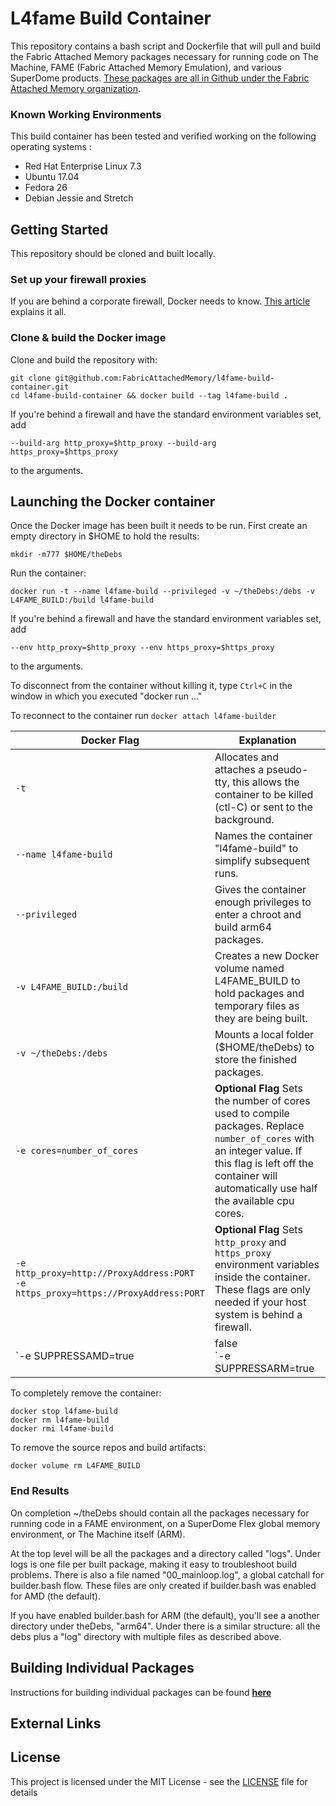 # L4fame Build Container

This repository contains a bash script and Dockerfile that will pull and build the Fabric Attached Memory packages necessary for running code on The Machine, FAME (Fabric Attached Memory Emulation), and various SuperDome products.  [These packages are all in Github under the Fabric Attached Memory organization](https://github.com/FabricAttachedMemory).

### Known Working Environments
This build container has been tested and verified working on the following operating systems :
- Red Hat Enterprise Linux 7.3
- Ubuntu 17.04
- Fedora 26
- Debian Jessie and Stretch

## Getting Started

This repository should be cloned and built locally.

### Set up your firewall proxies

If you are behind a corporate firewall, Docker needs to know.
[This article](https://elegantinfrastructure.com/docker/ultimate-guide-to-docker-http-proxy-configuration/)
explains it all.

### Clone & build the Docker image

Clone and build the repository with:

```
git clone git@github.com:FabricAttachedMemory/l4fame-build-container.git
cd l4fame-build-container && docker build --tag l4fame-build .
```

If you're behind a firewall and have the standard environment variables set, add

```
--build-arg http_proxy=$http_proxy --build-arg https_proxy=$https_proxy
```
to the arguments.

## Launching the Docker container

Once the Docker image has been built it needs to be run. First create an empty directory in $HOME to hold the results:

```
mkdir -m777 $HOME/theDebs
```

Run the container:
```
docker run -t --name l4fame-build --privileged -v ~/theDebs:/debs -v L4FAME_BUILD:/build l4fame-build
```

If you're behind a firewall and have the standard environment variables set, add

```
--env http_proxy=$http_proxy --env https_proxy=$https_proxy
```
to the arguments.

To disconnect from the container without killing it, type `Ctrl+C` in the
window in which you executed "docker run ..."

To reconnect to the container run `docker attach l4fame-builder`


| Docker Flag | Explanation |
| ----------- | ----------- |
| `-t` | Allocates and attaches a pseudo-tty, this allows the container to be killed (ctl-C) or sent to the background. |
| `--name l4fame-build` | Names the container "l4fame-build" to simplify subsequent runs. |
| `--privileged` | Gives the container enough privileges to enter a chroot and build arm64 packages. |
| `-v L4FAME_BUILD:/build` | Creates a new Docker volume named L4FAME_BUILD to hold packages and temporary files as they are being built. |
| `-v ~/theDebs:/debs` | Mounts a local folder ($HOME/theDebs) to store the finished packages. |
| `-e cores=number_of_cores` | **Optional Flag** Sets the number of cores used to compile packages. Replace `number_of_cores` with an integer value. If this flag is left off the container will automatically use half the available cpu cores. |
| `-e http_proxy=http://ProxyAddress:PORT`<br>`-e https_proxy=https://ProxyAddress:PORT` | **Optional Flag** Sets `http_proxy` and `https_proxy` environment variables inside the container. These flags are only needed if your host system is behind a firewall. |
| `-e SUPPRESSAMD=true|false<br>`-e SUPPRESSARM=true|false` | **Optional Flag** By default build packages for both AMD/x86_64 and ARM64 |

To completely remove the container:

```
docker stop l4fame-build
docker rm l4fame-build
docker rmi l4fame-build
```

To remove the source repos and build artifacts:

```
docker volume rm L4FAME_BUILD
```

### End Results

On completion ~/theDebs should contain all the packages necessary for running
code in a FAME environment, on a SuperDome Flex global memory environment,
or The Machine itself (ARM).

At the top level will be all the packages and a directory called "logs".
Under logs is one file per built package, making it easy to troubleshoot 
build problems.  There is also a file named "00_mainloop.log", a global catchall
for builder.bash flow.   These files are only created if builder.bash
was enabled for AMD (the default).

If you have enabled builder.bash for ARM (the default), you'll see a another directory
under theDebs, "arm64".  Under there is a similar structure: all the debs
plus a "log" directory with multiple files as described above.

## Building Individual Packages

Instructions for building individual packages can be found **[here](BuildRules.md)**

## External Links

## License

This project is licensed under the MIT License - see the [LICENSE](LICENSE) file for details
